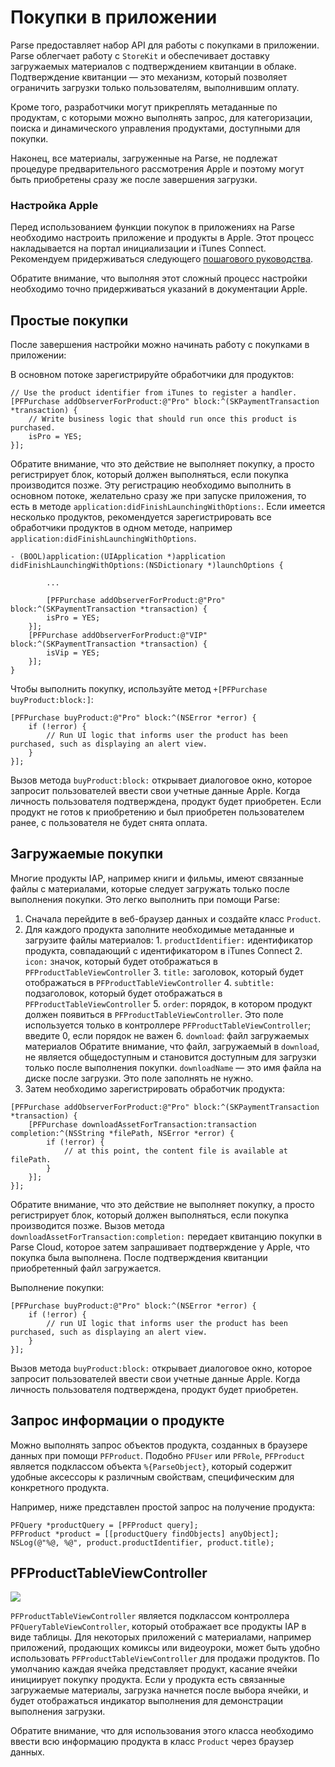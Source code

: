# Покупки в приложении

Parse предоставляет набор API для работы с покупками в приложении. Parse облегчает работу с `StoreKit` и обеспечивает доставку загружаемых материалов с подтверждением квитанции в облаке. Подтверждение квитанции &mdash; это механизм, который позволяет ограничить загрузки только пользователям, выполнившим оплату.

Кроме того, разработчики могут прикреплять метаданные по продуктам, с которыми можно выполнять запрос, для категоризации, поиска и динамического управления продуктами, доступными для покупки.

Наконец, все материалы, загруженные на Parse, не подлежат процедуре предварительного рассмотрения Apple и поэтому могут быть приобретены сразу же после завершения загрузки.

### Настройка Apple

Перед использованием функции покупок в приложениях на Parse необходимо настроить приложение и продукты в Apple. Этот процесс накладывается на портал инициализации и iTunes Connect. Рекомендуем придерживаться следующего [пошагового руководства](https://developer.apple.com/library/ios/#technotes/tn2259/_index.html).

Обратите внимание, что выполняя этот сложный процесс настройки необходимо точно придерживаться указаний в документации Apple.

## Простые покупки

После завершения настройки можно начинать работу с покупками в приложении:

В основном потоке зарегистрируйте обработчики для продуктов:

```objc
// Use the product identifier from iTunes to register a handler.
[PFPurchase addObserverForProduct:@"Pro" block:^(SKPaymentTransaction *transaction) {
    // Write business logic that should run once this product is purchased.
    isPro = YES;
}];
```

Обратите внимание, что это действие не выполняет покупку, а просто регистрирует блок, который должен выполняться, если покупка производится позже. Эту регистрацию необходимо выполнить в основном потоке, желательно сразу же при запуске приложения, то есть в методе `application:didFinishLaunchingWithOptions:`. Если имеется несколько продуктов, рекомендуется зарегистрировать все обработчики продуктов в одном методе, например `application:didFinishLaunchingWithOptions`.

```objc
- (BOOL)application:(UIApplication *)application didFinishLaunchingWithOptions:(NSDictionary *)launchOptions {

        ...

        [PFPurchase addObserverForProduct:@"Pro" block:^(SKPaymentTransaction *transaction) {
        isPro = YES;
    }];
    [PFPurchase addObserverForProduct:@"VIP" block:^(SKPaymentTransaction *transaction) {
        isVip = YES;
    }];
}
```

Чтобы выполнить покупку, используйте метод `+[PFPurchase buyProduct:block:]`:

```objc
[PFPurchase buyProduct:@"Pro" block:^(NSError *error) {
    if (!error) {
        // Run UI logic that informs user the product has been purchased, such as displaying an alert view.
    }
}];
```

Вызов метода `buyProduct:block:` открывает диалоговое окно, которое запросит пользователей ввести свои учетные данные Apple. Когда личность пользователя подтверждена, продукт будет приобретен. Если продукт не готов к приобретению и был приобретен пользователем ранее, с пользователя не будет снята оплата.

## Загружаемые покупки

Многие продукты IAP, например книги и фильмы, имеют связанные файлы с материалами, которые следует загружать только после выполнения покупки. Это легко выполнить при помощи Parse:

1.  Сначала перейдите в веб-браузер данных и создайте класс `Product`.
2.  Для каждого продукта заполните необходимые метаданные и загрузите файлы материалов:
        1.  `productIdentifier:` идентификатор продукта, совпадающий с идентификатором в iTunes Connect
        2.  `icon:` значок, который будет отображаться в `PFProductTableViewController`
        3.  `title:` заголовок, который будет отображаться в `PFProductTableViewController`
        4.  `subtitle:` подзаголовок, который будет отображаться в `PFProductTableViewController`
        5.  `order`: порядок, в котором продукт должен появиться в `PFProductTableViewController`. Это поле используется только в контроллере `PFProductTableViewController`; введите 0, если порядок не важен
        6.  `download`: файл загружаемых материалов Обратите внимание, что файл, загружаемый в `download`, не является общедоступным и становится доступным для загрузки только после выполнения покупки. `downloadName` &mdash; это имя файла на диске после загрузки. Это поле заполнять не нужно.
3.  Затем необходимо зарегистрировать обработчик продукта:

```objc
[PFPurchase addObserverForProduct:@"Pro" block:^(SKPaymentTransaction *transaction) {
    [PFPurchase downloadAssetForTransaction:transaction completion:^(NSString *filePath, NSError *error) {
        if (!error) {
            // at this point, the content file is available at filePath.
        }
    }];
}];
```

Обратите внимание, что это действие не выполняет покупку, а просто регистрирует блок, который должен выполняться, если покупка производится позже. Вызов метода `downloadAssetForTransaction:completion:` передает квитанцию покупки в Parse Cloud, которое затем запрашивает подтверждение у Apple, что покупка была выполнена. После подтверждения квитанции приобретенный файл загружается.

Выполнение покупки:

```objc
[PFPurchase buyProduct:@"Pro" block:^(NSError *error) {
    if (!error) {
        // run UI logic that informs user the product has been purchased, such as displaying an alert view.
    }
}];
```

Вызов метода `buyProduct:block:` открывает диалоговое окно, которое запросит пользователей ввести свои учетные данные Apple. Когда личность пользователя подтверждена, продукт будет приобретен.

## Запрос информации о продукте

Можно выполнять запрос объектов продукта, созданных в браузере данных при помощи `PFProduct`. Подобно `PFUser` или `PFRole`, `PFProduct` является подклассом объекта `%{ParseObject}`, который содержит удобные аксессоры к различным свойствам, специфическим для конкретного продукта.

Например, ниже представлен простой запрос на получение продукта:

```objc
PFQuery *productQuery = [PFProduct query];
PFProduct *product = [[productQuery findObjects] anyObject];
NSLog(@"%@, %@", product.productIdentifier, product.title);
```

## PFProductTableViewController

![](/images/docs/products_table_screenshot.png)

`PFProductTableViewController` является подклассом контроллера `PFQueryTableViewController`, который отображает все продукты IAP в виде таблицы. Для некоторых приложений с материалами, например приложений, продающих комиксы или видеоуроки, может быть удобно использовать `PFProductTableViewController` для продажи продуктов. По умолчанию каждая ячейка представляет продукт, касание ячейки инициирует покупку продукта. Если у продукта есть связанные загружаемые материалы, загрузка начнется после выбора ячейки, и будет отображаться индикатор выполнения для демонстрации выполнения загрузки.

Обратите внимание, что для использования этого класса необходимо ввести всю информацию продукта в класс `Product` через браузер данных.
